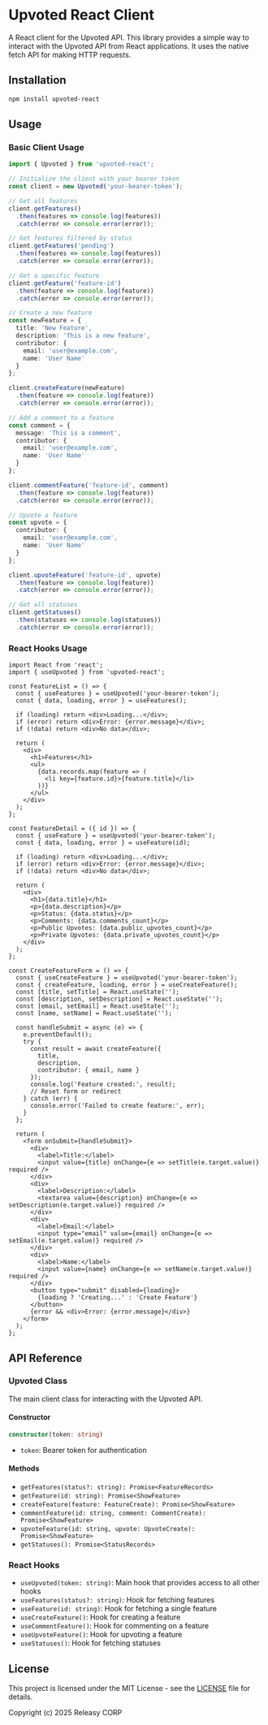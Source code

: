 # Upvoted React Client

A React client for the Upvoted API. This library provides a simple way to interact with the Upvoted API from React applications. It uses the native fetch API for making HTTP requests.

## Installation

```bash
npm install upvoted-react
```

## Usage

### Basic Client Usage

```typescript
import { Upvoted } from 'upvoted-react';

// Initialize the client with your bearer token
const client = new Upvoted('your-bearer-token');

// Get all features
client.getFeatures()
  .then(features => console.log(features))
  .catch(error => console.error(error));

// Get features filtered by status
client.getFeatures('pending')
  .then(features => console.log(features))
  .catch(error => console.error(error));

// Get a specific feature
client.getFeature('feature-id')
  .then(feature => console.log(feature))
  .catch(error => console.error(error));

// Create a new feature
const newFeature = {
  title: 'New Feature',
  description: 'This is a new feature',
  contributor: {
    email: 'user@example.com',
    name: 'User Name'
  }
};

client.createFeature(newFeature)
  .then(feature => console.log(feature))
  .catch(error => console.error(error));

// Add a comment to a feature
const comment = {
  message: 'This is a comment',
  contributor: {
    email: 'user@example.com',
    name: 'User Name'
  }
};

client.commentFeature('feature-id', comment)
  .then(feature => console.log(feature))
  .catch(error => console.error(error));

// Upvote a feature
const upvote = {
  contributor: {
    email: 'user@example.com',
    name: 'User Name'
  }
};

client.upvoteFeature('feature-id', upvote)
  .then(feature => console.log(feature))
  .catch(error => console.error(error));

// Get all statuses
client.getStatuses()
  .then(statuses => console.log(statuses))
  .catch(error => console.error(error));
```

### React Hooks Usage

```tsx
import React from 'react';
import { useUpvoted } from 'upvoted-react';

const FeatureList = () => {
  const { useFeatures } = useUpvoted('your-bearer-token');
  const { data, loading, error } = useFeatures();

  if (loading) return <div>Loading...</div>;
  if (error) return <div>Error: {error.message}</div>;
  if (!data) return <div>No data</div>;

  return (
    <div>
      <h1>Features</h1>
      <ul>
        {data.records.map(feature => (
          <li key={feature.id}>{feature.title}</li>
        ))}
      </ul>
    </div>
  );
};

const FeatureDetail = ({ id }) => {
  const { useFeature } = useUpvoted('your-bearer-token');
  const { data, loading, error } = useFeature(id);

  if (loading) return <div>Loading...</div>;
  if (error) return <div>Error: {error.message}</div>;
  if (!data) return <div>No data</div>;

  return (
    <div>
      <h1>{data.title}</h1>
      <p>{data.description}</p>
      <p>Status: {data.status}</p>
      <p>Comments: {data.comments_count}</p>
      <p>Public Upvotes: {data.public_upvotes_count}</p>
      <p>Private Upvotes: {data.private_upvotes_count}</p>
    </div>
  );
};

const CreateFeatureForm = () => {
  const { useCreateFeature } = useUpvoted('your-bearer-token');
  const { createFeature, loading, error } = useCreateFeature();
  const [title, setTitle] = React.useState('');
  const [description, setDescription] = React.useState('');
  const [email, setEmail] = React.useState('');
  const [name, setName] = React.useState('');

  const handleSubmit = async (e) => {
    e.preventDefault();
    try {
      const result = await createFeature({
        title,
        description,
        contributor: { email, name }
      });
      console.log('Feature created:', result);
      // Reset form or redirect
    } catch (err) {
      console.error('Failed to create feature:', err);
    }
  };

  return (
    <form onSubmit={handleSubmit}>
      <div>
        <label>Title:</label>
        <input value={title} onChange={e => setTitle(e.target.value)} required />
      </div>
      <div>
        <label>Description:</label>
        <textarea value={description} onChange={e => setDescription(e.target.value)} required />
      </div>
      <div>
        <label>Email:</label>
        <input type="email" value={email} onChange={e => setEmail(e.target.value)} required />
      </div>
      <div>
        <label>Name:</label>
        <input value={name} onChange={e => setName(e.target.value)} required />
      </div>
      <button type="submit" disabled={loading}>
        {loading ? 'Creating...' : 'Create Feature'}
      </button>
      {error && <div>Error: {error.message}</div>}
    </form>
  );
};
```

## API Reference

### Upvoted Class

The main client class for interacting with the Upvoted API.

#### Constructor

```typescript
constructor(token: string)
```

- `token`: Bearer token for authentication

#### Methods

- `getFeatures(status?: string): Promise<FeatureRecords>`
- `getFeature(id: string): Promise<ShowFeature>`
- `createFeature(feature: FeatureCreate): Promise<ShowFeature>`
- `commentFeature(id: string, comment: CommentCreate): Promise<ShowFeature>`
- `upvoteFeature(id: string, upvote: UpvoteCreate): Promise<ShowFeature>`
- `getStatuses(): Promise<StatusRecords>`

### React Hooks

- `useUpvoted(token: string)`: Main hook that provides access to all other hooks
- `useFeatures(status?: string)`: Hook for fetching features
- `useFeature(id: string)`: Hook for fetching a single feature
- `useCreateFeature()`: Hook for creating a feature
- `useCommentFeature()`: Hook for commenting on a feature
- `useUpvoteFeature()`: Hook for upvoting a feature
- `useStatuses()`: Hook for fetching statuses

## License

This project is licensed under the MIT License - see the [LICENSE](./LICENSE) file for details.

Copyright (c) 2025 Releasy CORP
